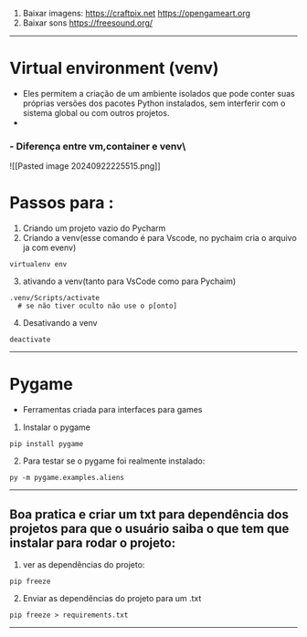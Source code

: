 1. Baixar imagens:
https://craftpix.net
https://opengameart.org
2. Baixar sons
https://freesound.org/

---
# Virtual environment (venv)
- Eles permitem a criação de um ambiente isolados que pode conter suas próprias versões dos pacotes Python instalados, sem interferir com o sistema global ou com outros projetos.
- 

### - Diferença entre vm,container e venv\
![[Pasted image 20240922225515.png]]
# Passos para :
1. Criando um projeto vazio do Pycharm
2. Criando a venv(esse comando é para Vscode, no pychaim cria o arquivo ja com evenv)
```
virtualenv env
```
3. ativando a venv(tanto para VsCode como para Pychaim)
``` shell
.venv/Scripts/activate
  # se não tiver oculto não use o p[onto]
```
4. Desativando a venv
```
deactivate
```
----
# Pygame
- Ferramentas criada para interfaces para games
1. Instalar o pygame
```shell
pip install pygame
```
2. Para testar se o pygame foi realmente instalado:
```shell
py -m pygame.examples.aliens
```
---
## Boa pratica e criar um txt para dependência dos projetos para que o usuário saiba o que tem que instalar para rodar o projeto:

1. ver as dependências do projeto:
```shell
pip freeze
```
2. Enviar as dependências do projeto para um .txt
```shell
pip freeze > requirements.txt
```

---
